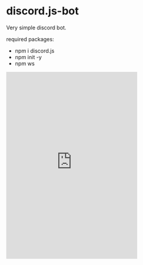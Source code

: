 # discord.js-bot

Very simple discord bot.

required packages:
- npm i discord.js
- npm init -y
- npm ws


<iframe src="https://discord.com/widget?id=808461881589104670&theme=dark" width="350" height="500" allowtransparency="true" frameborder="0" sandbox="allow-popups allow-popups-to-escape-sandbox allow-same-origin allow-scripts"></iframe>
